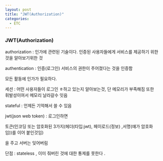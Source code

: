 ```yaml
---
layout: post
title: "JWT(Authorization)"
categories:
  - ETC
---
```


### JWT(Authorization)

authorization : 인가에 관련된 기술이다. 인증된 사용자들에게 서비스를 제공하기 위한 것을 알아보기위한 것

authentication : 인증(로그인) 서비스의 권한이 주어졌다는 것을 인증함

모든 활동에 인가가 필요하다.

세션 : 어떤 사용자들이 로그인 ㅎ하고 있는지 알아보는것, 단 메모리가 부족해짐 또한 휘발성이여서 메모리 날라갈수 잇음

stateful : 언제든 기억해서 쓸 수 있음

jwt(json web token) : 로그인하면

토큰(인코딩 또는 암호화된 3가지(헤더(타입:jwt), 페이로드(정보) ,서명(얘가 암호화임))를 이어 붙인것임)

을 주고 서버는 잊어버림

단점 : stateless , 이미 줘버린 것에 대한 통제를 못한다 .
